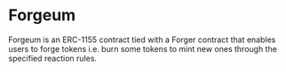 # Forgeum
Forgeum is an ERC-1155 contract tied with a Forger contract that enables users to forge tokens i.e. burn some tokens to mint new ones through the specified reaction rules.
